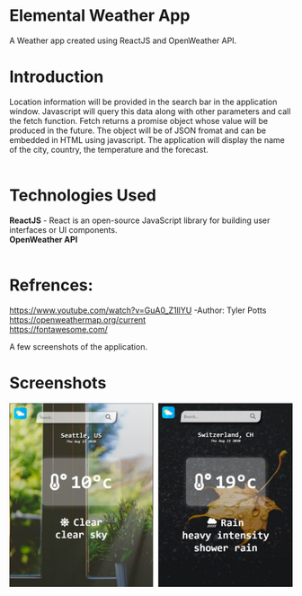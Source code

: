 # Elemental Weather App 
A Weather app created using ReactJS and OpenWeather API.

# Introduction
Location information will be provided in the search bar in the application window. Javascript will query this data along
with other parameters and call the fetch function. Fetch returns a promise object whose value will be produced in the future. The object will be of JSON fromat and can be embedded in HTML using javascript. The application will display the name of 
the city, country, the temperature and the forecast.
<br><br>


# Technologies Used<br>
**ReactJS** - React is an open-source JavaScript library for building user interfaces or UI components.<br>
**OpenWeather API** 
<br><br>
# Refrences:<br>
https://www.youtube.com/watch?v=GuA0_Z1llYU -Author: Tyler Potts<br>
https://openweathermap.org/current<br>
https://fontawesome.com/<br>

A few screenshots of the application.
# Screenshots 

![](https://github.com/RyanDC1/Weather-Application/blob/master/screenshots/weather.JPG)     

